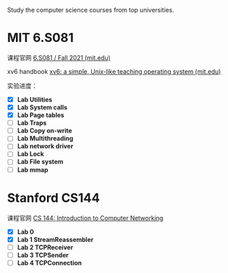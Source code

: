 Study the computer science courses from top universities.

# MIT 6.S081

课程官网 [6.S081 / Fall 2021 (mit.edu)](https://pdos.csail.mit.edu/6.828/2021/schedule.html)

xv6 handbook [xv6: a simple, Unix-like teaching operating system (mit.edu)](https://pdos.csail.mit.edu/6.828/2020/xv6/book-riscv-rev1.pdf)

实验进度：

- [x] **Lab Utilities**
- [x] **Lab System calls**
- [x] **Lab Page tables**
- [ ] **Lab Traps**
- [ ] **Lab Copy on-write**
- [ ] **Lab Multithreading**
- [ ] **Lab network driver**
- [ ] **Lab Lock**
- [ ] **Lab File system**
- [ ] **Lab mmap**

# Stanford CS144

课程官网 [CS 144: Introduction to Computer Networking](https://cs144.github.io/)

- [x] **Lab 0**
- [x] **Lab 1  StreamReassembler**
- [ ] **Lab 2 TCPReceiver**
- [ ] **Lab 3 TCPSender**
- [ ] **Lab 4 TCPConnection**